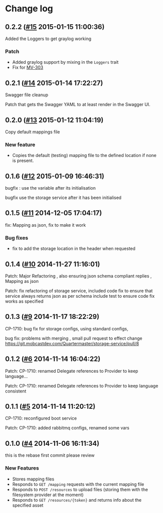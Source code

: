 # Change log
## 0.2.2 ([#15](https://git.mobcastdev.com/Quartermaster/storage-service/pull/15) 2015-01-15 11:00:36)

Added the Loggers to get graylog working

### Patch

- Added graylog support by mixing in the `Loggers` trait
- Fix for [MV-303](http://jira.blinkbox.local/jira/browse/MV-303)

## 0.2.1 ([#14](https://git.mobcastdev.com/Quartermaster/storage-service/pull/14) 2015-01-14 17:22:27)

Swagger file cleanup

Patch that gets the Swagger YAML to at least render in the Swagger UI.

## 0.2.0 ([#13](https://git.mobcastdev.com/Quartermaster/storage-service/pull/13) 2015-01-12 11:04:19)

Copy default mappings file

### New feature

- Copies the default (testing) mapping file to the defined location if none is present.

## 0.1.6 ([#12](https://git.mobcastdev.com/Quartermaster/storage-service/pull/12) 2015-01-09 16:46:31)

bugfix : use the variable after its initialisation

bugfix use the storage service after it has been initialised

## 0.1.5 ([#11](https://git.mobcastdev.com/Quartermaster/storage-service/pull/11) 2014-12-05 17:04:17)

fix: Mapping as json, fix to make it work

### Bug fixes

- fix to add the storage location in the header when requested


## 0.1.4 ([#10](https://git.mobcastdev.com/Quartermaster/storage-service/pull/10) 2014-11-27 11:16:01)

Patch: Major Refactoring , also ensuring json schema compliant replies , Mapping as json

Patch: fix refactoring of storage service, 
included code fix to ensure that service always returns json as per schema
include test to ensure code fix works as specified

## 0.1.3 ([#9](https://git.mobcastdev.com/Quartermaster/storage-service/pull/9) 2014-11-17 18:22:29)

CP-1710: bug fix for storage configs, using standard configs, 

bug fix: problems with merging , small pull request to effect change https://git.mobcastdev.com/Quartermaster/storage-service/pull/8

## 0.1.2 ([#6](https://git.mobcastdev.com/Quartermaster/storage-service/pull/6) 2014-11-14 16:04:22)

Patch: CP-1710: renamed Delegate references to Provider to keep language...

Patch: CP-1710: renamed Delegate references to Provider to keep language consistent

## 0.1.1 ([#5](https://git.mobcastdev.com/Quartermaster/storage-service/pull/5) 2014-11-14 11:20:12)

CP-1710: reconfigured boot service

Patch: CP-1710: added rabbitmq configs, renamed some vars

## 0.1.0 ([#4](https://git.mobcastdev.com/Quartermaster/storage-service/pull/4) 2014-11-06 16:11:34)

this is the rebase first commit please review

### New Features

- Stores mapping files
- Responds to `GET /mapping` requests with the current mapping file
- Responds to `POST /resources` to upload files (storing them with the filesystem provider at the moment)
- Responds to `GET /resources/{token}` and returns info about the specified asset


